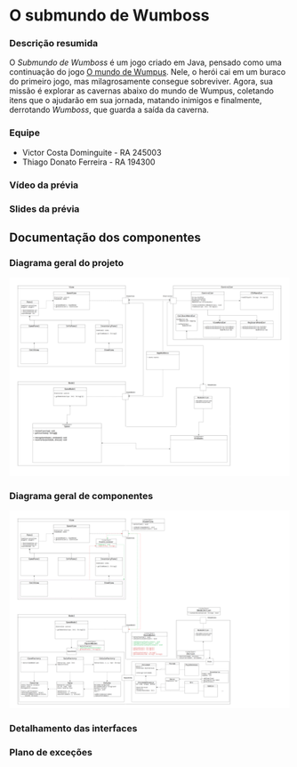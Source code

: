 # O submundo de Wumboss
### Descrição resumida
O _Submundo de Wumboss_ é um jogo criado em Java, pensado como uma continuação do jogo [O mundo de Wumpus](https://en.wikipedia.org/wiki/Hunt_the_Wumpus). Nele, o herói cai em um buraco do primeiro jogo, mas milagrosamente consegue sobreviver. Agora, sua missão é explorar as cavernas abaixo do mundo de Wumpus, coletando itens que o ajudarão em sua jornada, matando inimigos e finalmente, derrotando _Wumboss_, que guarda a saída da caverna.

### Equipe
* Victor Costa Dominguite - RA 245003
* Thiago Donato Ferreira - RA 194300

### Vídeo da prévia

### Slides da prévia

## Documentação dos componentes
### Diagrama geral do projeto
![diagrama1](./diagramas/diagrama.png)

### Diagrama geral de componentes
![diagrama2](./diagramas/diagrama2.png)

### Detalhamento das interfaces

### Plano de exceções
